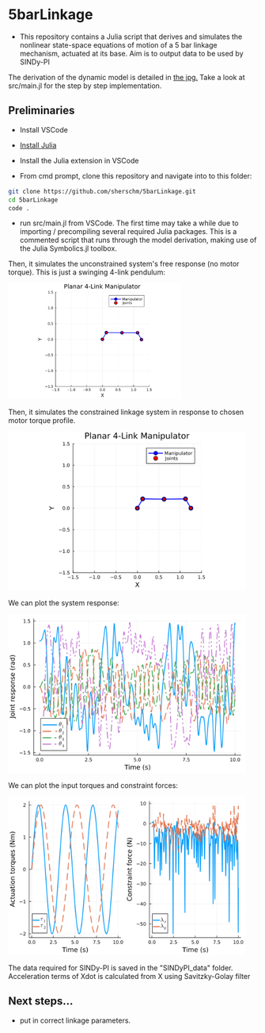 # 5barLinkage

- This repository contains a Julia script that derives and simulates the nonlinear state-space equations of motion of a 5 bar linkage mechanism, actuated at its base. Aim is to output data to be used by SINDy-PI

The derivation of the dynamic model is detailed in [the jpg.](./hand_derivation.jpg)
Take a look at src/main.jl for the step by step implementation.

## Preliminaries
- Install VSCode

- [Install Julia](https://docs.julialang.org/en/v1/manual/installation/)

- Install the Julia extension in VSCode

- From cmd prompt, clone this repository and navigate into to this folder:
 ```bash
git clone https://github.com/sherschm/5barLinkage.git
cd 5barLinkage
code .
```

- run src/main.jl from VSCode. The first time may take a while due to importing / precompiling several required Julia packages.
This is a commented script that runs through the model derivation, making use of the Julia Symbolics.jl toolbox.

Then, it simulates the unconstrained system's free response (no motor torque). This is just a swinging 4-link pendulum:

 <img src="./plots/unconstrained_system.gif" alt="pendulum_response_gif" width="350"/>
 
Then, it simulates the constrained linkage system in response to chosen motor torque profile.

<img src="./plots/constrained_system.gif" alt="constrained_motion_gif" width="480"/>

We can plot the system response:

<img src="./plots/system_response.png" alt="response_plot" width="480"/>

We can plot the input torques and constraint forces:

<img src="./plots/system_forces.png" alt="forcing_plot" width="480"/>

The data required for SINDy-PI is saved in the "SINDyPI_data" folder. Acceleration terms of Xdot is calculated from X using Savitzky-Golay filter

## Next steps...
- put in correct linkage parameters.
